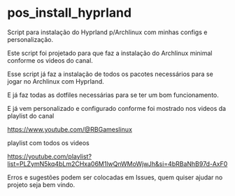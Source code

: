 # pos_install_hyprland
Script para instalação do Hyprland p/Archlinux com minhas configs e personalização. 

Este script foi projetado para que faz a instalação do Archlinux minimal conforme os videos do canal.

Esse script já faz a instalação de todos os pacotes necessários para se jogar no Archlinux com Hyprland.

E já faz todas as dotfiles necessárias para se ter um bom funcionamento.

E já vem personalizado e configurado conforme foi mostrado nos videos da playlist do canal 

https://www.youtube.com/@RBGameslinux

playlist com todos os videos 

https://youtube.com/playlist?list=PLZymN5kq4bLm2CHxa06M1lwQnWMoWjwJh&si=4bRBaNhB97d-AxF0

Erros e sugestões podem ser colocadas em Issues, quem quiser ajudar no projeto seja bem vindo.
